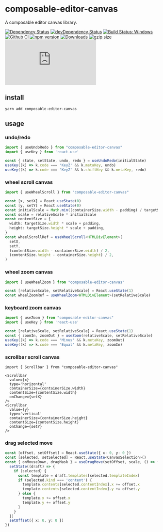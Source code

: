 # composable-editor-canvas

A composable editor canvas library.

[![Dependency Status](https://david-dm.org/plantain-00/composable-editor-canvas.svg)](https://david-dm.org/plantain-00/composable-editor-canvas)
[![devDependency Status](https://david-dm.org/plantain-00/composable-editor-canvas/dev-status.svg)](https://david-dm.org/plantain-00/composable-editor-canvas#info=devDependencies)
[![Build Status: Windows](https://ci.appveyor.com/api/projects/status/github/plantain-00/composable-editor-canvas?branch=master&svg=true)](https://ci.appveyor.com/project/plantain-00/composable-editor-canvas/branch/master)
![Github CI](https://github.com/plantain-00/composable-editor-canvas/workflows/Github%20CI/badge.svg)
[![npm version](https://badge.fury.io/js/composable-editor-canvas.svg)](https://badge.fury.io/js/composable-editor-canvas)
[![Downloads](https://img.shields.io/npm/dm/composable-editor-canvas.svg)](https://www.npmjs.com/package/composable-editor-canvas)
[![gzip size](https://img.badgesize.io/https://unpkg.com/composable-editor-canvas?compression=gzip)](https://unpkg.com/composable-editor-canvas)
[![type-coverage](https://img.shields.io/badge/dynamic/json.svg?label=type-coverage&prefix=%E2%89%A5&suffix=%&query=$.typeCoverage.atLeast&uri=https%3A%2F%2Fraw.githubusercontent.com%2Fplantain-00%2Fcomposable-editor-canvas%2Fmaster%2Fpackage.json)](https://github.com/plantain-00/composable-editor-canvas)

## install

`yarn add composable-editor-canvas`

## usage

### undo/redo

```ts
import { useUndoRedo } from "composable-editor-canvas"
import { useKey } from 'react-use'

const { state, setState, undo, redo } = useUndoRedo(initialState)
useKey((k) => k.code === 'KeyZ' && k.metaKey, undo)
useKey((k) => k.code === 'KeyZ' && k.shiftKey && k.metaKey, redo)
```

### wheel scroll canvas

```ts
import { useWheelScroll } from "composable-editor-canvas"

const [x, setX] = React.useState(0)
const [y, setY] = React.useState(0)
const initialScale = Math.min((containerSize.width - padding) / targetSize.width, (containerSize.height - padding) / targetSize.height)
const scale = relativeScale * initialScale
const contentSize = {
  width: targetSize.width * scale + padding,
  height: targetSize.height * scale + padding,
}
const wheelScrollRef = useWheelScroll<HTMLDivElement>(
  setX,
  setY,
  (contentSize.width - containerSize.width) / 2,
  (contentSize.height - containerSize.height) / 2,
)
```

### wheel zoom canvas

```ts
import { useWheelZoom } from "composable-editor-canvas"

const [relativeScale, setRelativeScale] = React.useState(1)
const wheelZoomRef = useWheelZoom<HTMLDivElement>(setRelativeScale)
```

### keyboard zoom canvas

```ts
import { useZoom } from "composable-editor-canvas"
import { useKey } from 'react-use'

const [relativeScale, setRelativeScale] = React.useState(1)
const { zoomIn, zoomOut } = useZoom(relativeScale, setRelativeScale)
useKey((k) => k.code === 'Minus' && k.metaKey, zoomOut)
useKey((k) => k.code === 'Equal' && k.metaKey, zoomIn)
```

### scrollbar scroll canvas

```tsx
import { Scrollbar } from "composable-editor-canvas"

<Scrollbar
  value={x}
  type='horizontal'
  containerSize={containerSize.width}
  contentSize={contentSize.width}
  onChange={setX}
/>
<Scrollbar
  value={y}
  type='vertical'
  containerSize={containerSize.height}
  contentSize={contentSize.height}
  onChange={setY}
/>
```

### drag selected move

```ts
const [offset, setOffset] = React.useState({ x: 0, y: 0 })
const [selected, setSelected] = React.useState<CanvasSelection>()
const { onMouseDown, dragMask } = useDragMove(setOffset, scale, () => {
  setState((draft) => {
    if (selected) {
      const template = draft.templates[selected.templateIndex]
      if (selected.kind === 'content') {
        template.contents[selected.contentIndex].x += offset.x
        template.contents[selected.contentIndex].y += offset.y
      } else {
        template.x += offset.x
        template.y += offset.y
      }
    }
  })
  setOffset({ x: 0, y: 0 })
})
```
